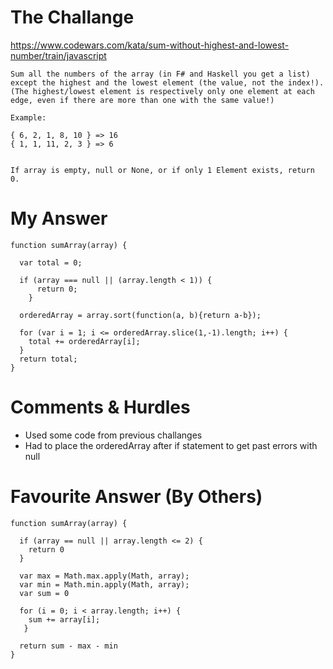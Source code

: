 # The Challange

https://www.codewars.com/kata/sum-without-highest-and-lowest-number/train/javascript

```
Sum all the numbers of the array (in F# and Haskell you get a list) except the highest and the lowest element (the value, not the index!).
(The highest/lowest element is respectively only one element at each edge, even if there are more than one with the same value!)

Example:

{ 6, 2, 1, 8, 10 } => 16
{ 1, 1, 11, 2, 3 } => 6


If array is empty, null or None, or if only 1 Element exists, return 0.
```

# My Answer

```
function sumArray(array) {
  
  var total = 0;

  if (array === null || (array.length < 1)) {
      return 0;
    }
    
  orderedArray = array.sort(function(a, b){return a-b});
    
  for (var i = 1; i <= orderedArray.slice(1,-1).length; i++) {
    total += orderedArray[i];
  }
  return total;
}
```

# Comments & Hurdles

* Used some code from previous challanges
* Had to place the orderedArray after if statement to get past errors with null

# Favourite Answer (By Others)
```
function sumArray(array) {
  
  if (array == null || array.length <= 2) {
    return 0
  }
  
  var max = Math.max.apply(Math, array);
  var min = Math.min.apply(Math, array);
  var sum = 0
  
  for (i = 0; i < array.length; i++) {
    sum += array[i];
   }

  return sum - max - min
}
```